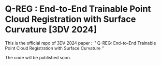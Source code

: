 # Q-REG : End-to-End Trainable Point Cloud Registration with Surface Curvature [3DV 2024]
This is the official repo of 3DV 2024 paper : '' Q-REG: End-to-End Trainable Point Cloud Registration with Surface Curvature ''

The code will be published soon.
